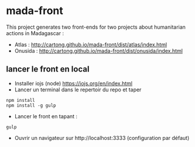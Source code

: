 # mada-front

This project generates two front-ends for two projects about humanitarian actions in Madagascar :

- Atlas : http://cartong.github.io/mada-front/dist/atlas/index.html
- Onusida : http://cartong.github.io/mada-front/dist/onusida/index.html


## lancer le front en local

- Installer iojs (node) https://iojs.org/en/index.html
- Lancer un terminal dans le repertoir du repo et taper
```
npm install
npm install -g gulp
```
- Lancer le front en tapant : 
```
gulp
```
- Ouvrir un navigateur sur http://localhost:3333 (configuration par défaut) 
